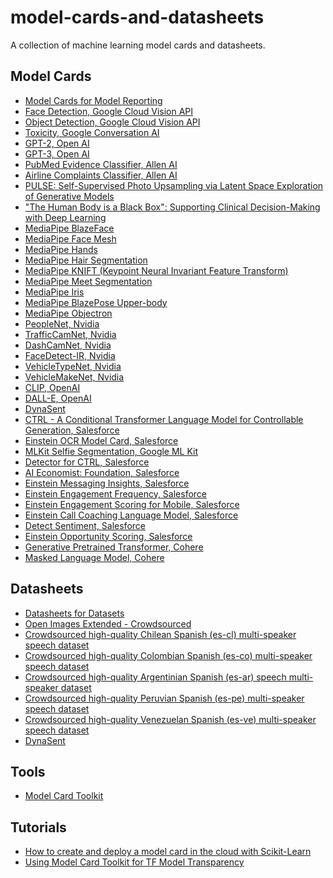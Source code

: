 # model-cards-and-datasheets
A collection of machine learning model cards and datasheets.

## Model Cards
* [Model Cards for Model Reporting][1]
* [Face Detection, Google Cloud Vision API][2]
* [Object Detection, Google Cloud Vision API][3]
* [Toxicity, Google Conversation AI][4]
* [GPT-2, Open AI][5]
* [GPT-3, Open AI][39]
* [PubMed Evidence Classifier, Allen AI][6]
* [Airline Complaints Classifier, Allen AI][7]
* [PULSE: Self-Supervised Photo Upsampling via Latent Space Exploration of Generative Models][10]
* ["The Human Body is a Black Box": Supporting Clinical Decision-Making with Deep Learning][11]
* [MediaPipe BlazeFace][12]
* [MediaPipe Face Mesh][13]
* [MediaPipe Hands][14]
* [MediaPipe Hair Segmentation][15]
* [MediaPipe KNIFT (Keypoint Neural Invariant Feature Transform)][16]
* [MediaPipe Meet Segmentation][31]
* [MediaPipe Iris][32]
* [MediaPipe BlazePose Upper-body][33]
* [MediaPipe Objectron][34]
* [PeopleNet, Nvidia][23]
* [TrafficCamNet, Nvidia][24]
* [DashCamNet, Nvidia][25]
* [FaceDetect-IR, Nvidia][26]
* [VehicleTypeNet, Nvidia][27]
* [VehicleMakeNet, Nvidia][28]
* [CLIP, OpenAI][35]
* [DALL-E, OpenAI][36]
* [DynaSent][37]
* [CTRL - A Conditional Transformer Language Model for Controllable Generation, Salesforce][40]
* [Einstein OCR Model Card, Salesforce][41]
* [MLKit Selfie Segmentation, Google ML Kit][42]
* [Detector for CTRL, Salesforce][43]
* [AI Economist: Foundation, Salesforce][44]
* [Einstein Messaging Insights, Salesforce][45]
* [Einstein Engagement Frequency, Salesforce][46]
* [Einstein Engagement Scoring for Mobile, Salesforce][47]
* [Einstein Call Coaching Language Model, Salesforce][48]
* [Detect Sentiment, Salesforce][49]
* [Einstein Opportunity Scoring, Salesforce][50]
* [Generative Pretrained Transformer, Cohere][51]
* [Masked Language Model, Cohere][52]

## Datasheets
* [Datasheets for Datasets][8]
* [Open Images Extended - Crowdsourced][9]
* [Crowdsourced high-quality Chilean Spanish (es-cl) multi-speaker speech dataset][18]
* [Crowdsourced high-quality Colombian Spanish (es-co) multi-speaker speech dataset][19]
* [Crowdsourced high-quality Argentinian Spanish (es-ar) speech multi-speaker dataset][20]
* [Crowdsourced high-quality Peruvian Spanish (es-pe) multi-speaker speech dataset][21]
* [Crowdsourced high-quality Venezuelan Spanish (es-ve) multi-speaker speech dataset][22]
* [DynaSent][38]

## Tools
* [Model Card Toolkit][17]

## Tutorials
* [How to create and deploy a model card in the cloud with Scikit-Learn][29]
* [Using Model Card Toolkit for TF Model Transparency][30]

[1]: https://arxiv.org/abs/1810.03993
[2]: https://modelcards.withgoogle.com/face-detection
[3]: https://modelcards.withgoogle.com/object-detection
[4]: https://github.com/conversationai/perspectiveapi/blob/main/model-cards/English/toxicity.md
[5]: https://github.com/openai/gpt-2/blob/master/model_card.md
[6]: https://autocat.apps.allenai.org/?uid=35706625-67f6-45e5-933b-d40c4c753a17
[7]: https://autocat.apps.allenai.org/?uid=df78e70e-89a5-40d9-8951-36eff7642dac
[8]: https://arxiv.org/abs/1803.09010
[9]: https://research.google/static/documents/datasets/open-images-extended-crowdsourced.pdf
[10]: https://drive.google.com/file/d/1fV7FsmunjDuRrsn4KYf2Efwp0FNBtcR4/view
[11]: https://arxiv.org/ftp/arxiv/papers/1911/1911.08089.pdf
[12]: https://drive.google.com/file/d/1f39lSzU5Oq-j_OXgS67KfN5wNsoeAZ4V/view
[13]: https://drive.google.com/file/d/1VFC_wIpw4O7xBOiTgUldl79d9LA-LsnA/view
[14]: https://drive.google.com/file/d/14pjkgLl3t3jiTiCFuvWGB-uAX_aVZOS5/view
[15]: https://drive.google.com/file/d/1lPwJ8BD_-3UUor4LayQ0xpa_RIC_hoRh/view
[16]: https://drive.google.com/file/d/1RCdA83a8JDV3ZPS-mtpsV8mTj3r0F9s-/view
[17]: https://github.com/tensorflow/model-card-toolkit
[18]: https://research.google/tools/datasets/chilean-spanish-tts/
[19]: https://research.google/tools/datasets/colombian-spanish-tts/
[20]: https://research.google/tools/datasets/argentinian-spanish-tts/
[21]: https://research.google/tools/datasets/peruvian-spanish-tts/
[22]: https://research.google/tools/datasets/venezuelan-spanish-tts/
[23]: https://ngc.nvidia.com/catalog/models/nvidia:tlt_peoplenet
[24]: https://ngc.nvidia.com/catalog/models/nvidia:tlt_trafficcamnet
[25]: https://ngc.nvidia.com/catalog/models/nvidia:tlt_dashcamnet
[26]: https://ngc.nvidia.com/catalog/models/nvidia:tlt_facedetectir
[27]: https://ngc.nvidia.com/catalog/models/nvidia:tlt_vehicletypenet
[28]: https://ngc.nvidia.com/catalog/models/nvidia:tlt_vehiclemakenet
[29]: https://cloud.google.com/blog/products/ai-machine-learning/create-a-model-card-with-scikit-learn
[30]: https://blog.tensorflow.org/2020/11/using-model-card-toolkit-for-tf-model-transparency.html
[31]: https://drive.google.com/file/d/1WvHxUONoATFJ9JpSgAF7dU_F5V58HItS/view
[32]: https://drive.google.com/file/d/1bsWbokp9AklH2ANjCfmjqEzzxO1CNbMu/view
[33]: https://drive.google.com/file/d/1tW-O4wE0SsluKNE7TLfRUgCxVFopwa1k/view
[34]: https://drive.google.com/file/d/1CMhN7Npdq0Dt2j0_z69mai2-m7oUTRKF/view
[35]: https://github.com/openai/CLIP/blob/main/model-card.md
[36]: https://github.com/openai/DALL-E/blob/master/model_card.md
[37]: https://github.com/cgpotts/dynasent/blob/main/dynasent_modelcard.md
[38]: https://github.com/cgpotts/dynasent/blob/main/dynasent_datasheet.md
[39]: https://github.com/openai/gpt-3/blob/master/model-card.md
[40]: https://github.com/salesforce/ctrl/blob/master/ModelCard.pdf
[41]: https://metamind.readme.io/docs/einstein-ocr-model-card
[42]: https://developers.google.com/ml-kit/images/vision/selfie-segmentation/selfie-model-card.pdf
[43]: https://github.com/salesforce/ctrl-detector/blob/master/ModelCard.pdf
[44]: https://github.com/salesforce/ai-economist/blob/master/Simulation_Card_Foundation_Economic_Simulation_Framework.pdf
[45]: https://help.salesforce.com/articleView?id=sf.mc_anb_einstein_messaging_insights_model_card.htm&type=5
[46]: https://help.salesforce.com/articleView?id=sf.mc_anb_einstein_engagement_frequency_model_card.htm&type=5
[47]: https://help.salesforce.com/articleView?id=sf.mc_anb_einstein_engagement_scoring_for_mobile_model_card.htm&type=5
[48]: https://einstein.ai/pdf/sales-call-coaching.pdf
[49]: https://help.salesforce.com/articleView?id=sf.bi_integrate_transformation_detectSentimentModelCard.htm&type=5
[50]: https://resources.docs.salesforce.com/latest/latest/en-us/sfdc/pdf/salesforce_ai_model_cards.pdf
[51]: https://docs.cohere.ai/generation-card
[52]: https://docs.cohere.ai/representation-card
